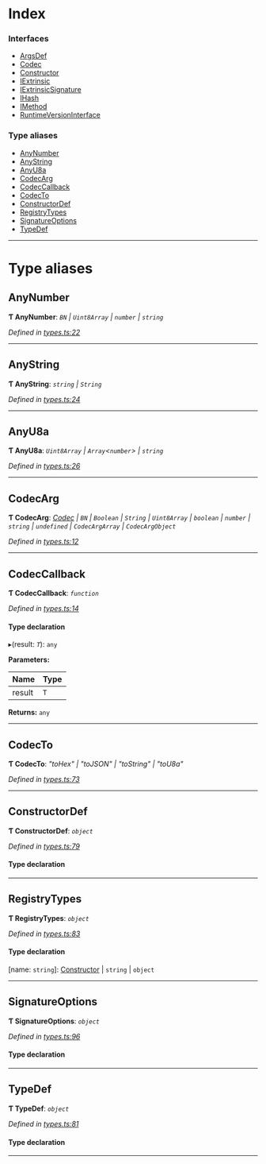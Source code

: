 

# Index

### Interfaces

* [ArgsDef](../interfaces/_types_.argsdef.md)
* [Codec](../interfaces/_types_.codec.md)
* [Constructor](../interfaces/_types_.constructor.md)
* [IExtrinsic](../interfaces/_types_.iextrinsic.md)
* [IExtrinsicSignature](../interfaces/_types_.iextrinsicsignature.md)
* [IHash](../interfaces/_types_.ihash.md)
* [IMethod](../interfaces/_types_.imethod.md)
* [RuntimeVersionInterface](../interfaces/_types_.runtimeversioninterface.md)

### Type aliases

* [AnyNumber](_types_.md#anynumber)
* [AnyString](_types_.md#anystring)
* [AnyU8a](_types_.md#anyu8a)
* [CodecArg](_types_.md#codecarg)
* [CodecCallback](_types_.md#codeccallback)
* [CodecTo](_types_.md#codecto)
* [ConstructorDef](_types_.md#constructordef)
* [RegistryTypes](_types_.md#registrytypes)
* [SignatureOptions](_types_.md#signatureoptions)
* [TypeDef](_types_.md#typedef)

---

# Type aliases

<a id="anynumber"></a>

##  AnyNumber

**Ƭ AnyNumber**: *`BN` \| `Uint8Array` \| `number` \| `string`*

*Defined in [types.ts:22](https://github.com/polkadot-js/api/blob/6fef86c/packages/types/src/types.ts#L22)*

___
<a id="anystring"></a>

##  AnyString

**Ƭ AnyString**: *`string` \| `String`*

*Defined in [types.ts:24](https://github.com/polkadot-js/api/blob/6fef86c/packages/types/src/types.ts#L24)*

___
<a id="anyu8a"></a>

##  AnyU8a

**Ƭ AnyU8a**: *`Uint8Array` \| `Array`<`number`> \| `string`*

*Defined in [types.ts:26](https://github.com/polkadot-js/api/blob/6fef86c/packages/types/src/types.ts#L26)*

___
<a id="codecarg"></a>

##  CodecArg

**Ƭ CodecArg**: *[Codec](../interfaces/_types_.codec.md) \| `BN` \| `Boolean` \| `String` \| `Uint8Array` \| `boolean` \| `number` \| `string` \| `undefined` \| `CodecArgArray` \| `CodecArgObject`*

*Defined in [types.ts:12](https://github.com/polkadot-js/api/blob/6fef86c/packages/types/src/types.ts#L12)*

___
<a id="codeccallback"></a>

##  CodecCallback

**Ƭ CodecCallback**: *`function`*

*Defined in [types.ts:14](https://github.com/polkadot-js/api/blob/6fef86c/packages/types/src/types.ts#L14)*

#### Type declaration
▸(result: *`T`*): `any`

**Parameters:**

| Name | Type |
| ------ | ------ |
| result | `T` |

**Returns:** `any`

___
<a id="codecto"></a>

##  CodecTo

**Ƭ CodecTo**: *"toHex" \| "toJSON" \| "toString" \| "toU8a"*

*Defined in [types.ts:73](https://github.com/polkadot-js/api/blob/6fef86c/packages/types/src/types.ts#L73)*

___
<a id="constructordef"></a>

##  ConstructorDef

**Ƭ ConstructorDef**: *`object`*

*Defined in [types.ts:79](https://github.com/polkadot-js/api/blob/6fef86c/packages/types/src/types.ts#L79)*

#### Type declaration

[index: `string`]: [Constructor](../interfaces/_types_.constructor.md)<`T`>

___
<a id="registrytypes"></a>

##  RegistryTypes

**Ƭ RegistryTypes**: *`object`*

*Defined in [types.ts:83](https://github.com/polkadot-js/api/blob/6fef86c/packages/types/src/types.ts#L83)*

#### Type declaration

[name: `string`]: [Constructor](../interfaces/_types_.constructor.md) \| `string` \| `object`

___
<a id="signatureoptions"></a>

##  SignatureOptions

**Ƭ SignatureOptions**: *`object`*

*Defined in [types.ts:96](https://github.com/polkadot-js/api/blob/6fef86c/packages/types/src/types.ts#L96)*

#### Type declaration

___
<a id="typedef"></a>

##  TypeDef

**Ƭ TypeDef**: *`object`*

*Defined in [types.ts:81](https://github.com/polkadot-js/api/blob/6fef86c/packages/types/src/types.ts#L81)*

#### Type declaration

[index: `string`]: [Codec](../interfaces/_types_.codec.md)

___

